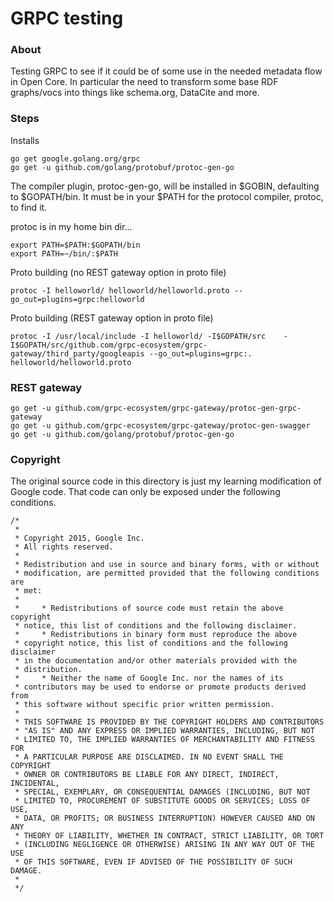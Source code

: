 # GRPC testing

### About
Testing GRPC to see if it could be of some use in the needed metadata flow in Open Core.  In particular
the need to transform some base RDF graphs/vocs into things like schema.org, DataCite and more.

### Steps
Installs
```
go get google.golang.org/grpc
go get -u github.com/golang/protobuf/protoc-gen-go
```

The compiler plugin, protoc-gen-go, will be installed in $GOBIN, defaulting to $GOPATH/bin. It must be in your $PATH for the protocol compiler, protoc, to find it.

protoc is in my home bin dir...
```
export PATH=$PATH:$GOPATH/bin
export PATH=~/bin/:$PATH
```

Proto building  (no REST gateway option in proto file)
```
protoc -I helloworld/ helloworld/helloworld.proto --go_out=plugins=grpc:helloworld
```

Proto building  (REST gateway option in proto file)
```
protoc -I /usr/local/include -I helloworld/ -I$GOPATH/src    -I$GOPATH/src/github.com/grpc-ecosystem/grpc-gateway/third_party/googleapis --go_out=plugins=grpc:. helloworld/helloworld.proto

```


### REST gateway

```
go get -u github.com/grpc-ecosystem/grpc-gateway/protoc-gen-grpc-gateway
go get -u github.com/grpc-ecosystem/grpc-gateway/protoc-gen-swagger
go get -u github.com/golang/protobuf/protoc-gen-go
```




### Copyright
The original source code in this directory is just my learning modification of 
Google code.  That code can only be exposed under the following conditions.

```
/*
 *
 * Copyright 2015, Google Inc.
 * All rights reserved.
 *
 * Redistribution and use in source and binary forms, with or without
 * modification, are permitted provided that the following conditions are
 * met:
 *
 *     * Redistributions of source code must retain the above copyright
 * notice, this list of conditions and the following disclaimer.
 *     * Redistributions in binary form must reproduce the above
 * copyright notice, this list of conditions and the following disclaimer
 * in the documentation and/or other materials provided with the
 * distribution.
 *     * Neither the name of Google Inc. nor the names of its
 * contributors may be used to endorse or promote products derived from
 * this software without specific prior written permission.
 *
 * THIS SOFTWARE IS PROVIDED BY THE COPYRIGHT HOLDERS AND CONTRIBUTORS
 * "AS IS" AND ANY EXPRESS OR IMPLIED WARRANTIES, INCLUDING, BUT NOT
 * LIMITED TO, THE IMPLIED WARRANTIES OF MERCHANTABILITY AND FITNESS FOR
 * A PARTICULAR PURPOSE ARE DISCLAIMED. IN NO EVENT SHALL THE COPYRIGHT
 * OWNER OR CONTRIBUTORS BE LIABLE FOR ANY DIRECT, INDIRECT, INCIDENTAL,
 * SPECIAL, EXEMPLARY, OR CONSEQUENTIAL DAMAGES (INCLUDING, BUT NOT
 * LIMITED TO, PROCUREMENT OF SUBSTITUTE GOODS OR SERVICES; LOSS OF USE,
 * DATA, OR PROFITS; OR BUSINESS INTERRUPTION) HOWEVER CAUSED AND ON ANY
 * THEORY OF LIABILITY, WHETHER IN CONTRACT, STRICT LIABILITY, OR TORT
 * (INCLUDING NEGLIGENCE OR OTHERWISE) ARISING IN ANY WAY OUT OF THE USE
 * OF THIS SOFTWARE, EVEN IF ADVISED OF THE POSSIBILITY OF SUCH DAMAGE.
 *
 */
```
